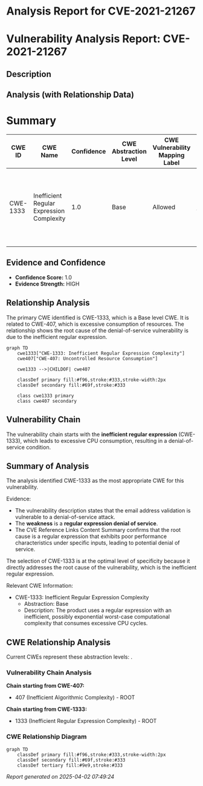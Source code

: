 # Analysis Report for CVE-2021-21267

# Vulnerability Analysis Report: CVE-2021-21267

## Description



## Analysis (with Relationship Data)

# Summary
| CWE ID  | CWE Name  | Confidence | CWE Abstraction Level | CWE Vulnerability Mapping Label | CWE-Vulnerability Mapping Notes |
|------------------|--------------------------------------------------------------------------|---------------|--------------------------|------------------------------------|-------------------------------------------------------------------------------------------------------------------------------------------------------------------|
| CWE-1333 | Inefficient Regular Expression Complexity | 1.0 | Base | Allowed | The vulnerability is due to a regular expression that is inefficient, leading to a denial of service. |

## Evidence and Confidence

*   **Confidence Score:** 1.0
*   **Evidence Strength:** HIGH

## Relationship Analysis
The primary CWE identified is CWE-1333, which is a Base level CWE. It is related to CWE-407, which is excessive consumption of resources. The relationship shows the root cause of the denial-of-service vulnerability is due to the inefficient regular expression.

```mermaid
graph TD
    cwe1333["CWE-1333: Inefficient Regular Expression Complexity"]
    cwe407["CWE-407: Uncontrolled Resource Consumption"]
    
    cwe1333 -->|CHILDOF| cwe407
    
    classDef primary fill:#f96,stroke:#333,stroke-width:2px
    classDef secondary fill:#69f,stroke:#333
    
    class cwe1333 primary
    class cwe407 secondary
```

## Vulnerability Chain
The vulnerability chain starts with the **inefficient regular expression** (CWE-1333), which leads to excessive CPU consumption, resulting in a denial-of-service condition.

## Summary of Analysis
The analysis identified CWE-1333 as the most appropriate CWE for this vulnerability.

Evidence:
*   The vulnerability description states that the email address validation is vulnerable to a denial-of-service attack.
*   The **weakness** is a **regular expression denial of service**.
*   The CVE Reference Links Content Summary confirms that the root cause is a regular expression that exhibits poor performance characteristics under specific inputs, leading to potential denial of service.

The selection of CWE-1333 is at the optimal level of specificity because it directly addresses the root cause of the vulnerability, which is the inefficient regular expression.

Relevant CWE Information:
*   CWE-1333: Inefficient Regular Expression Complexity
    *   Abstraction: Base
    *   Description: The product uses a regular expression with an inefficient, possibly exponential worst-case computational complexity that consumes excessive CPU cycles.


## CWE Relationship Analysis

Current CWEs represent these abstraction levels: .


### Vulnerability Chain Analysis

**Chain starting from CWE-407:**
- 407 (Inefficient Algorithmic Complexity) - ROOT


**Chain starting from CWE-1333:**
- 1333 (Inefficient Regular Expression Complexity) - ROOT



### CWE Relationship Diagram

```mermaid
graph TD
    classDef primary fill:#f96,stroke:#333,stroke-width:2px
    classDef secondary fill:#69f,stroke:#333
    classDef tertiary fill:#9e9,stroke:#333
```



*Report generated on 2025-04-02 07:49:24*
